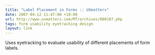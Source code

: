 ```yaml
---
title: "Label Placement in Forms :: UXmatters"
date: 2007-04-12 11:47:00 +10:00
url: http://www.uxmatters.com/MT/archives/000107.php
tags: form usability eyetracking design
layout: link
---
```

Uses eyetracking to evaluate usability of different placements of form labels.
